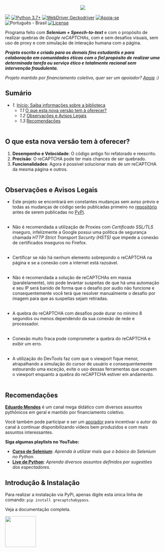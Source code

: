 <link rel="stylesheet" href="https://gist.githubusercontent.com/EthicalMeikin/c4d7bf093ba6ef5710924adf80009dba/raw/b07036c7e122fa8e14541d2ed8da3eb1774a3d1c/index.css">

<center>
  <img src="https://image.prntscr.com/image/_buFoHQMQ2S6TmMWrYi_zw.png"/>
</center>

![](https://img.shields.io/badge/grecaptchabypass-v2.0.2b2-dodgerblue.svg)
[![Python 3.7+](https://img.shields.io/badge/Python-3.7+-dodgerblue.svg)](https://www.python.org/downloads/)
[![WebDriver Geckodriver](https://img.shields.io/badge/WebDriver-GeckoDriver-dodgerblue.svg)](https://github.com/mozilla/geckodriver/releases)
[![Apoia-se](https://img.shields.io/badge/Apoie-apoia.se-dodgerblue.svg)](https://apoia.se/grecaptchabypass)
![Português - Brasil](https://img.shields.io/badge/Português-BR-dodgerblue.svg)
[![License](https://img.shields.io/badge/License-GPL-%235d5d5d.svg)](https://github.com/EthicalMeikin/grecaptchabypass/blob/master/LICENSE.md)

Programa feito com **_Selenium + Speech-to-text_** e com o propósito de
realizar quebras de _Google reCAPTCHAs_, com e sem desafios visuais, sem uso de
proxy e com simulação de interação humana com a página.

**_Projeto escrito e criado para os demais fins estudantis e
para colaboração em comunidades éticas com o fiel propósito de realizar uma
determinada tarefa ou serviço ético e totalmente racional sem intervenção
fraudulenta._**

_Projeto mantido por financiamento coletivo, quer ser um apoiador?
[Apoie](https://apoia.se/grecaptchabypass) :)_

## Sumário

* *1.* [Início: Saiba informações sobre a biblioteca](/)
  - *1.1* [O que esta nova versão tem à oferecer?](/#o-que-esta-nova-versao-tem-a-oferecer)
  - *1.2* [Observações e Avisos Legais](/#observacoes-e-avisos-legais)
  - *1.3* [Recomendações](/#recomendacoes)<br/><br/>
<!-- * *2.* [Introdução e Instalação: Formas de instalação da biblioteca.](/introduction-and-installation)
  - *2.1* [Instalação via Python Package Index (PIP)](/introduction-and-installation/#instalacao-via-python-package-index-pip)
  - *2.2* [Instalação via GIT](/introduction-and-installation/#instalacao-via-git)
  - *2.3* [Primeiros Passos](/introduction-and-installation/#primeiros-passos)<br/><br/>
* *3.* [Documentação dos Objetos](/objects-documentation)
  - *3.1* [Obtendo instância do webdriver do Firefox](/objects-documentation/#obtendo-instancia-do-webdriver-do-firefox)
  - *3.2* [Criando Parser da Nossa Página](/objects-documentation/#criando-parser-da-nossa-pagina)
  - *3.3* [Manipulador do ReCAPTCHA](/objects-documentation/#manipulador-do-recaptcha)
  - *3.4* [Estados do ReCAPTCHA](/objects-documentation/#estados-do-recaptcha)
  - *3.5* [Exceções](/objects-documentation/#excecoes)<br/><br/>
* *4.* [Extra: Descubra como funcionam requisições, cookies, sessões e o reCAPTCHA.](/extra)
  - *4.1* [O que é uma requisição?](/extra/#o-que-e-uma-requisicao)
  - *4.2* [O que são Cookies e como funcionam?](/extra/#o-que-sao-cookies-e-como-funcionam)
  - *4.3* [O que são Sessões e como funcionam?](/extra/#o-que-sao-sessoes-e-como-funcionam)
  - *4.4* [O que é um Google reCAPTCHA e como funciona?](/extra/#o-que-e-um-google-recaptcha-e-como-funciona)

<br/><br/> -->

## O que esta nova versão tem à oferecer?

1. **Desempenho e Velocidade**: O código antigo foi refatorado e reescrito.
2. **Precisão**: O reCAPTCHA pode ter mais chances de ser quebrado.
3. **Funcionalidades**: Agora é possível solucionar mais de um reCAPTCHA da
mesma página e outros.<br/><br/>

## Observações e Avisos Legais

* Este projeto se encontrará em constantes mudanças sem aviso prévio e todas as
mudanças de código serão publicadas primeiro no
[repositório](https://github.com/EthicalMeikin/grecaptchabypass) antes de
serem publicadas no [PyPi](https://pypi.com/project/grecaptchabypass).<br/><br/>

* Não é recomendada a utilização de Proxies com *Certificado SSL/TLS* inseguro,
infelizmente a Google possui uma política de segurança chamada
*HTTP Strict Transport Security (HSTS)* que impede a conexão de certificados
inseguros no Firefox.<br/><br/>

* Certificar se não há nenhum elemento sobrepondo o reCAPTCHA na página e se a
conexão com a internet está razoável.<br/><br/>

* Não é recomendada a solução de reCAPTCHAs em massa (paralelamente),
isto pode levantar suspeitas de que há uma automação e seu IP será banido de
forma que o desafio por audio não funcione e consequentemente você terá que
resolver manualmente o desafio por imagem para que as suspeitas sejam
retiradas.<br/><br/>

* A quebra do reCAPTCHA com desafios pode durar no mínimo 8 segundos ou menos
dependendo da sua conexão de rede e processador.<br/><br/>

* Conexão muito fraca pode comprometer a quebra do reCAPTCHA e exibir um erro.
<br/><br/>

* A utilização do DevTools faz com que o viewport fique menor, atrapalhando a
simulação do cursor de usuário e consequentemente estourando uma exceção, evite
o uso dessas ferramentas que ocupem o viewport enquanto a quebra do reCAPTCHA
estiver em andamento.<br/><br/>


## Recomendações
[**Eduardo Mendes**](http://youtube.com/c/eduardomendes) é um canal mega didático
com diversos assuntos pythônicos em geral e mantido por financiamento
coletivo.

Você também pode participar e ser um [apoiador](https://apoia.se/livedepython)
para incentivar o autor do canal à continuar disponibilizando vídeos bem
produzidos e com mais assuntos interessantes.

**Siga algumas playlists no YouTube:**

 - [**Curso de Selenium**](http://encurtador.com.br/hEHY9): _Aprenda à utilizar
 mais que o básico do Selenium no Python._
 - [**Live de Python**](http://encurtador.com.br/cpIU3): _Aprenda diversos assuntos
 definidos por sugestões dos espectadores._


## Introdução & Instalação

Para realizar a instalação via PyPi, apenas digite esta única linha de comando:
`pip install grecaptchabypass`.

Veja a documentação completa.

[<img src="https://bestbooks.thelargelibrary.com/BUTTON/BUTTON4.png" width="100">](https://grecaptchabypass.readthedocs.io/)
